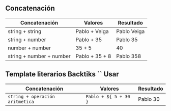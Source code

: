 ## Concatenación

 | Concatenación | Valores | Resultado |
 |-------|---|----|
 | string + string | Pablo + Veiga | Pablo Veiga |
 | string + number | Pablo + 35 | Pablo 35 |
 | number + number | 35 + 5 | 40 |
 | string + number + number | Pablo + 35 + 8 | Pablo 358 |


 ## Template literarios Backtiks `` Usar 

 | Concatenación | Valores | Resultado |
 |-------|---|----|
 | ` string + operación aritmetica ` | `Pablo + ${ 5 + 30 }` | Pablo 30 |